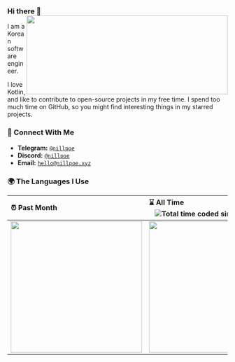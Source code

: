 ### Hi there 👋 <img align='right' src="https://github-readme-stats.vercel.app/api?username=nillpoe&count_private=true&show_icons=true&include_all_commits=true&hide_rank=true&hide_title=true&theme=dark&card_width=300" width=460 height=180>

I am a Korean software engineer.

I love Kotlin, and like to contribute to open-source projects in my free time. I spend too much time on GitHub, so you might find interesting things in my starred projects.

### 🔗 Connect With Me
- **Telegram:** [`@nillpoe`](https://t.me/nillpoe)
- **Discord:** [`@nillpoe`](https://discord.com/users/1102166553027432488)
- **Email:** [`hello@nillpoe.xyz`](mailto:hello@nillpoe.xyz)

### 🌍 The Languages I Use

| ⏰ Past Month                                                                                                                                           | ⌛️ All Time <img align="right" src="https://wakatime.com/badge/user/178ebd7d-ea6a-43aa-aaf9-c6f0db8aede5.svg" alt="Total time coded since Jun 2 2024" /> |
| :------------------------------------------------------------------------------------------------------------------------------------------------------ | :--------------------------------------------------------------------------------------------------------------------------------------------------------- |
| <a href="https://wakatime.com/@nillpoe"><img src="https://wakatime.com/share/@nillpoe/c5ae6bb4-1fd2-4163-bfa3-c71be2fdf7cf.svg" height="300px"></a> | <a href="https://wakatime.com/@nillpoe"><img src="https://wakatime.com/share/@nillpoe/b88cadd2-b52c-47f0-81b6-00604fbaf838.svg" height="300px"></a>    |
